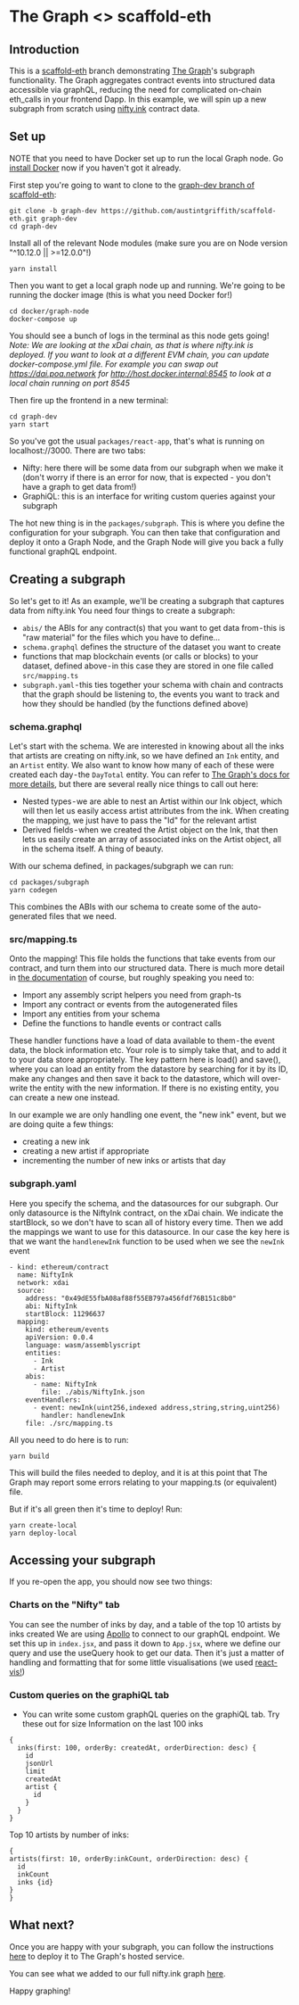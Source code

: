 # The Graph <> scaffold-eth

## Introduction
This is a [scaffold-eth](https://github.com/austintgriffith/scaffold-eth) branch demonstrating [The Graph](https://thegraph.com/)'s subgraph functionality. The Graph aggregates contract events into structured data accessible via graphQL, reducing the need for complicated on-chain eth_calls in your frontend Dapp. In this example, we will spin up a new subgraph from scratch using [nifty.ink](https://nifty.ink) contract data.

## Set up
NOTE that you need to have Docker set up to run the local Graph node. Go [install Docker](https://www.docker.com/products/docker-desktop) now if you haven't got it already.

First step you're going to want to clone to the [graph-dev branch of scaffold-eth](https://github.com/austintgriffith/scaffold-eth/tree/graph-dev):
```
git clone -b graph-dev https://github.com/austintgriffith/scaffold-eth.git graph-dev
cd graph-dev
```
Install all of the relevant Node modules (make sure you are on Node version "^10.12.0 || >=12.0.0"!)
```
yarn install
```
Then you want to get a local graph node up and running. We're going to be running the docker image (this is what you need Docker for!)
```
cd docker/graph-node
docker-compose up
```
You should see a bunch of logs in the terminal as this node gets going!
_Note: We are looking at the xDai chain, as that is where nifty.ink is deployed. If you want to look at a different EVM chain, you can update docker-compose.yml file. For example you can swap out https://dai.poa.network for http://host.docker.internal:8545 to look at a local chain running on port 8545_

Then fire up the frontend in a new terminal:
```
cd graph-dev
yarn start
```
So you've got the usual `packages/react-app`, that's what is running on localhost://3000. There are two tabs:
- Nifty: here there will be some data from our subgraph when we make it (don't worry if there is an error for now, that is expected - you don't have a graph to get data from!)
- GraphiQL: this is an interface for writing custom queries against your subgraph

The hot new thing is in the `packages/subgraph`. This is where you define the configuration for your subgraph. You can then take that configuration and deploy it onto a Graph Node, and the Graph Node will give you back a fully functional graphQL endpoint.

## Creating a subgraph
So let's get to it! As an example, we'll be creating a subgraph that captures data from nifty.ink
You need four things to create a subgraph:
- `abis/` the ABIs for any contract(s) that you want to get data from - this is "raw material" for the files which you have to define…
- `schema.graphql` defines the structure of the dataset you want to create
- functions that map blockchain events (or calls or blocks) to your dataset, defined above - in this case they are stored in one file called `src/mapping.ts`
- `subgraph.yaml` - this ties together your schema with chain and contracts that the graph should be listening to, the events you want to track and how they should be handled (by the functions defined above)

### schema.graphql
Let's start with the schema. We are interested in knowing about all the inks that artists are creating on nifty.ink, so we have defined an `Ink` entity, and an `Artist` entity. We also want to know how many of each of these were created each day - the `DayTotal` entity. You can refer to [The Graph's docs for more details](https://thegraph.com/docs/define-a-subgraph), but there are several really nice things to call out here:
- Nested types - we are able to nest an Artist within our Ink object, which will then let us easily access artist attributes from the ink. When creating the mapping, we just have to pass the "Id" for the relevant artist
- Derived fields - when we created the Artist object on the Ink, that then lets us easily create an array of associated inks on the Artist object, all in the schema itself. A thing of beauty.

With our schema defined, in packages/subgraph we can run:
```
cd packages/subgraph
yarn codegen
```
This combines the ABIs with our schema to create some of the auto-generated files that we need.

### src/mapping.ts
Onto the mapping! This file holds the functions that take events from our contract, and turn them into our structured data. There is much more detail in [the documentation](https://thegraph.com/docs/assemblyscript-api) of course, but roughly speaking you need to:
- Import any assembly script helpers you need from graph-ts
- Import any contract or events from the autogenerated files
- Import any entities from your schema
- Define the functions to handle events or contract calls

These handler functions have a load of data available to them - the event data, the block information etc. Your role is to simply take that, and to add it to your data store appropriately. The key pattern here is load() and save(), where you can load an entity from the datastore by searching for it by its ID, make any changes and then save it back to the datastore, which will over-write the entity with the new information. If there is no existing entity, you can create a new one instead.

In our example we are only handling one event, the "new ink" event, but we are doing quite a few things:
- creating a new ink
- creating a new artist if appropriate
- incrementing the number of new inks or artists that day

### subgraph.yaml
Here you specify the schema, and the datasources for our subgraph. Our only datasource is the NiftyInk contract, on the xDai chain. We indicate the startBlock, so we don't have to scan all of history every time. Then we add the mappings we want to use for this datasource. In our case the key here is that we want the `handlenewInk` function to be used when we see the `newInk` event
```
- kind: ethereum/contract
  name: NiftyInk
  network: xdai
  source:
    address: "0x49dE55fbA08af88f55EB797a456fdf76B151c8b0"
    abi: NiftyInk
    startBlock: 11296637
  mapping:
    kind: ethereum/events
    apiVersion: 0.0.4
    language: wasm/assemblyscript
    entities:
      - Ink
      - Artist
    abis:
      - name: NiftyInk
        file: ./abis/NiftyInk.json
    eventHandlers:
      - event: newInk(uint256,indexed address,string,string,uint256)
        handler: handlenewInk
    file: ./src/mapping.ts
```

All you need to do here is to run:
```
yarn build
```
This will build the files needed to deploy, and it is at this point that The Graph may report some errors relating to your mapping.ts (or equivalent) file.

But if it's all green then it's time to deploy! Run:
```
yarn create-local
yarn deploy-local
```

## Accessing your subgraph
If you re-open the app, you should now see two things:

### Charts on the "Nifty" tab
You can see the number of inks by day, and a table of the top 10 artists by inks created
We are using [Apollo](https://www.apollographql.com/docs/react/) to connect to our graphQL endpoint. We set this up in `index.jsx`, and pass it down to `App.jsx`, where we define our query and use the useQuery hook to get our data. Then it's just a matter of handling and formatting that for some little visualisations (we used [react-vis!](https://uber.github.io/react-vis/))

### Custom queries on the graphiQL tab
- You can write some custom graphQL queries on the graphiQL tab. Try these out for size
Information on the last 100 inks
```
{
  inks(first: 100, orderBy: createdAt, orderDirection: desc) {
    id
    jsonUrl
    limit
    createdAt
    artist {
      id
    }
  }
}
```
Top 10 artists by number of inks:
```
{
artists(first: 10, orderBy:inkCount, orderDirection: desc) {
  id
  inkCount
  inks {id}
}
}
```

## What next?
Once you are happy with your subgraph, you can follow the instructions [here](https://thegraph.com/docs/deploy-a-subgraph) to deploy it to The Graph's hosted service.

You can see what we added to our full nifty.ink graph [here](https://github.com/ososco/scaffold-eth/tree/nifty-ink-dev/packages/niftygraph).

Happy graphing!
